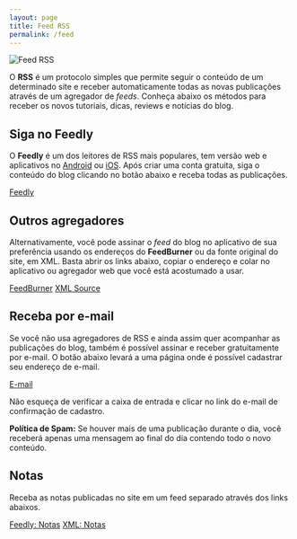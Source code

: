 ```yaml
---
layout: page
title: Feed RSS
permalink: /feed
---
```


<img src="https://i1.wp.com/dev.geanramos.com.br/portfolio/assets/img/feed-rss.png?resize=683,114" alt="Feed RSS" style=" max-width: 99%; ">

O  **RSS**  é um protocolo simples que permite seguir o conteúdo de um determinado site e receber automaticamente todas as novas publicações através de um agregador de  _feeds_. Conheça abaixo os métodos para receber os novos tutoriais, dicas, reviews e notícias do blog.

## Siga no Feedly

O  **Feedly**  é um dos leitores de RSS mais populares, tem versão web e aplicativos no  [Android](https://play.google.com/store/apps/details?id=com.devhd.feedly "Feedly na Play Store")  ou  [iOS](https://apps.apple.com/us/app/feedly-smart-news-reader/id396069556 "Feedly na App Store"). Após criar uma conta gratuita, siga o conteúdo do blog clicando no botão abaixo e receba todas as publicações.

[Feedly](https://feedly.com/i/subscription/feed/https://gean.me/feed.xml)

## Outros agregadores

Alternativamente, você pode assinar o  _feed_  do blog no aplicativo de sua preferência usando os endereços do  **FeedBurner**  ou da fonte original do site, em XML. Basta abrir os links abaixo, copiar o endereço e colar no aplicativo ou agregador web que você está acostumado a usar.

[FeedBurner](https://feeds.feedburner.com/geanramos?rel=gean.me)  [XML Source](https://geanramos.github.io/portfolio-jekyll-theme/feed.xml)

## Receba por e-mail

Se você não usa agregadores de RSS e ainda assim quer acompanhar as publicações do blog, também é possível assinar e receber gratuitamente por e-mail. O botão abaixo levará a uma página onde é possível cadastrar seu endereço de e-mail.

[E-mail](https://feedburner.google.com/fb/a/mailverify?uri=geanramos?rel=gean.me)

Não esqueça de verificar a caixa de entrada e clicar no link do e-mail de confirmação de cadastro.

**Política de Spam:**  Se houver mais de uma publicação durante o dia, você receberá apenas uma mensagem ao final do dia contendo todo o novo conteúdo.

## Notas

Receba as notas publicadas no site em um feed separado através dos links abaixos.

[Feedly: Notas](https://feedly.com/i/subscription/feed/https://geanramos.github.io/portfolio-jekyll-theme/feed.xml)  [XML: Notas](https://gean.me/notes.xml)
